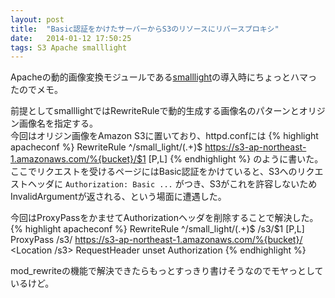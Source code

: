 ```yaml
---
layout: post
title:  "Basic認証をかけたサーバーからS3のリソースにリバースプロキシ"
date:   2014-01-12 17:50:25
tags: S3 Apache smalllight
---
```


Apacheの動的画像変換モジュールである[smalllight](https://github.com/yamac/smalllight)の導入時にちょっとハマったのでメモ。  

前提としてsmalllightではRewriteRuleで動的生成する画像名のパターンとオリジン画像名を指定する。  
今回はオリジン画像をAmazon S3に置いており、httpd.confには
{% highlight apacheconf %}
RewriteRule ^/small_light/(.+)$ https://s3-ap-northeast-1.amazonaws.com/%{bucket}/$1 [P,L]
{% endhighlight %}
のように書いた。
ここでリクエストを受けるページにはBasic認証をかけていると、S3へのリクエストヘッダに `Authorization: Basic ...` がつき、S3がこれを許容しないためInvalidArgumentが返される、という場面に遭遇した。

今回はProxyPassをかませてAuthorizationヘッダを削除することで解決した。
{% highlight apacheconf %}
RewriteRule ^/small_light/(.+)$ /s3/$1 [P,L]
ProxyPass /s3/ https://s3-ap-northeast-1.amazonaws.com/%{bucket}/
<Location /s3>
    RequestHeader unset Authorization
</Location>
{% endhighlight %}

mod_rewriteの機能で解決できたらもっとすっきり書けそうなのでモヤっとしているけど。